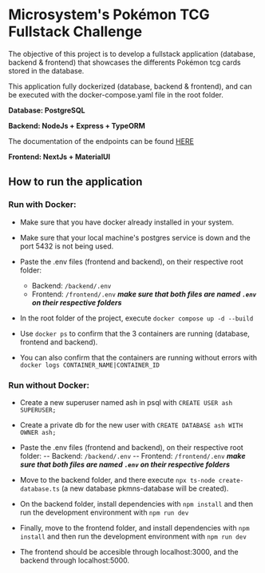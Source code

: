 
  

# Microsystem's Pokémon TCG Fullstack Challenge

  

  

The objective of this project is to develop a fullstack application (database, backend & frontend) that showcases the differents Pokémon tcg cards stored in the database.

  

This application fully dockerized (database, backend & frontend), and can be executed with the docker-compose.yaml file in the root folder.

  

  

**Database: PostgreSQL**

  

  

**Backend: NodeJs + Express + TypeORM**

The documentation of the endpoints can be found [HERE](https://documenter.getpostman.com/view/22098385/2sAYQiCoSk)

  

  

**Frontend: NextJs + MaterialUI**

  

  

## How to run the application

  

  

### Run with Docker:

  

- Make sure that you have docker already installed in your system.

  

- Make sure that your local machine's postgres service is down and the port 5432 is not being used.

  

- Paste the .env files (frontend and backend), on their respective root folder:
    - Backend: `/backend/.env`
    - Frontend: `/frontend/.env`
***make sure that both files are named `.env` on their respective folders***
  

- In the root folder of the project, execute ```docker compose up -d --build```

  

- Use ```docker ps``` to confirm that the 3 containers are running (database, frontend and backend).

  

- You can also confirm that the containers are running without errors with ```docker logs CONTAINER_NAME|CONTAINER_ID```

  

### Run without Docker:

  

- Create a new superuser named ash in psql with ```CREATE USER ash SUPERUSER;```

  

- Create a private db for the new user with ```CREATE DATABASE ash WITH OWNER ash;```
- Paste the .env files (frontend and backend), on their respective root folder:
-- Backend: `/backend/.env`
-- Frontend: `/frontend/.env`
***make sure that both files are named `.env` on their respective folders***

  

- Move to the backend folder, and there execute ```npx ts-node create-database.ts``` (a new database pkmns-database will be created).

  

- On the backend folder, install dependencies with ```npm install``` and then run the development environment with ```npm run dev```

  

- Finally, move to the frontend folder, and install dependencies with ```npm install``` and then run the development environment with ```npm run dev```

  

- The frontend should be accesible through localhost:3000, and the backend through localhost:5000.